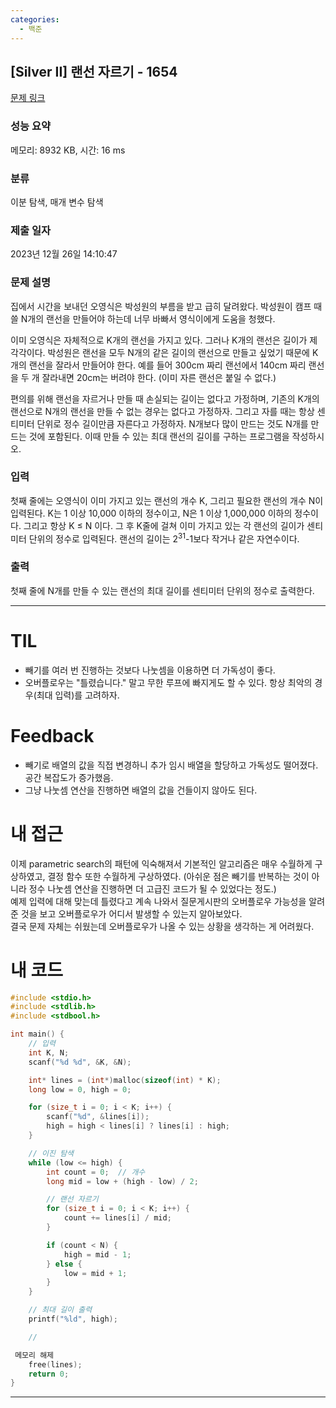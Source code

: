 ```yaml
---
categories:
  - 백준
---
```


## [Silver II] 랜선 자르기 - 1654

[문제 링크](https://www.acmicpc.net/problem/1654)

### 성능 요약
메모리: 8932 KB, 시간: 16 ms

### 분류
이분 탐색, 매개 변수 탐색

### 제출 일자
2023년 12월 26일 14:10:47

### 문제 설명
집에서 시간을 보내던 오영식은 박성원의 부름을 받고 급히 달려왔다. 박성원이 캠프 때 쓸 N개의 랜선을 만들어야 하는데 너무 바빠서 영식이에게 도움을 청했다.

이미 오영식은 자체적으로 K개의 랜선을 가지고 있다. 그러나 K개의 랜선은 길이가 제각각이다. 박성원은 랜선을 모두 N개의 같은 길이의 랜선으로 만들고 싶었기 때문에 K개의 랜선을 잘라서 만들어야 한다. 예를 들어 300cm 짜리 랜선에서 140cm 짜리 랜선을 두 개 잘라내면 20cm는 버려야 한다. (이미 자른 랜선은 붙일 수 없다.)

편의를 위해 랜선을 자르거나 만들 때 손실되는 길이는 없다고 가정하며, 기존의 K개의 랜선으로 N개의 랜선을 만들 수 없는 경우는 없다고 가정하자. 그리고 자를 때는 항상 센티미터 단위로 정수 길이만큼 자른다고 가정하자. N개보다 많이 만드는 것도 N개를 만드는 것에 포함된다. 이때 만들 수 있는 최대 랜선의 길이를 구하는 프로그램을 작성하시오.

### 입력
첫째 줄에는 오영식이 이미 가지고 있는 랜선의 개수 K, 그리고 필요한 랜선의 개수 N이 입력된다. K는 1 이상 10,000 이하의 정수이고, N은 1 이상 1,000,000 이하의 정수이다. 그리고 항상 K ≤ N 이다. 그 후 K줄에 걸쳐 이미 가지고 있는 각 랜선의 길이가 센티미터 단위의 정수로 입력된다. 랜선의 길이는 2<sup>31</sup>-1보다 작거나 같은 자연수이다.

### 출력
첫째 줄에 N개를 만들 수 있는 랜선의 최대 길이를 센티미터 단위의 정수로 출력한다.

---

# TIL
* 빼기를 여러 번 진행하는 것보다 나눗셈을 이용하면 더 가독성이 좋다.
* 오버플로우는 "틀렸습니다." 말고 무한 루프에 빠지게도 할 수 있다. 항상 최악의 경우(최대 입력)를 고려하자.

# Feedback
* 빼기로 배열의 값을 직접 변경하니 추가 임시 배열을 할당하고 가독성도 떨어졌다. 공간 복잡도가 증가했음.
* 그냥 나눗셈 연산을 진행하면 배열의 값을 건들이지 않아도 된다.

# 내 접근
이제 parametric search의 패턴에 익숙해져서 기본적인 알고리즘은 매우 수월하게 구상하였고, 결정 함수 또한 수월하게 구상하였다. (아쉬운 점은 빼기를 반복하는 것이 아니라 정수 나눗셈 연산을 진행하면 더 고급진 코드가 될 수 있었다는 정도.)   
예제 입력에 대해 맞는데 틀렸다고 계속 나와서 질문게시판의 오버플로우 가능성을 알려준 것을 보고 오버플로우가 어디서 발생할 수 있는지 알아보았다.   
결국 문제 자체는 쉬웠는데 오버플로우가 나올 수 있는 상황을 생각하는 게 어려웠다.

# 내 코드
```c
#include <stdio.h>
#include <stdlib.h>
#include <stdbool.h>

int main() {
    // 입력
    int K, N;
    scanf("%d %d", &K, &N);

    int* lines = (int*)malloc(sizeof(int) * K);
    long low = 0, high = 0;

    for (size_t i = 0; i < K; i++) {
        scanf("%d", &lines[i]);
        high = high < lines[i] ? lines[i] : high;
    }

    // 이진 탐색
    while (low <= high) {
        int count = 0;  // 개수
        long mid = low + (high - low) / 2;

        // 랜선 자르기
        for (size_t i = 0; i < K; i++) {
            count += lines[i] / mid;
        }

        if (count < N) {
            high = mid - 1;
        } else {
            low = mid + 1;
        }
    }

    // 최대 길이 출력
    printf("%ld", high);

    //

 메모리 해제
    free(lines);
    return 0;
}
```

---
